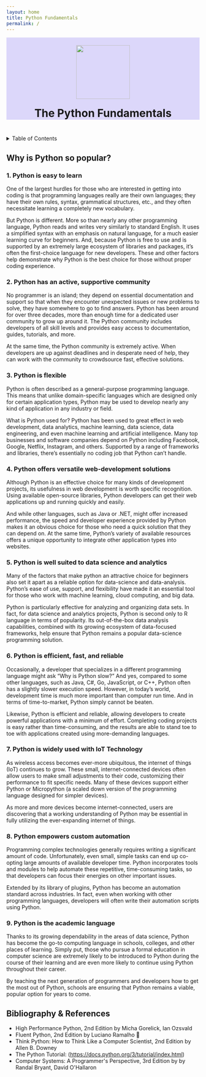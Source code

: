 ```yaml
---
layout: home
title: Python Fundamentals
permalink: /
---
```


<div align="center" style="background: #dcd7fa;">
  <img width="140" src="../assets/python-3.svg" style="margin-top:20px">
  <p style="font-size: 2em;font-weight: bold;margin-bottom:40px;margin-top:20px">The Python Fundamentals</p>
</div>
<!-- 
<div align="center">
  <img width="140" src="assets/python-3.svg">
</div> -->

<a name="readme-top"></a>


<!-- TABLE OF CONTENTS -->
<details>
  <summary>Table of Contents</summary>
  <ol>
    <li>
      <a href="pages/about">About The Project</a>
    </li>
    <li>
      <a href="book/2023-10-01-charpter-01">Chapter 01 - The Python Interpreter</a>
      <ul>
        <li><a href="#none">1. The Python Program</a></li>
        <li><a href="#none">2. Running Python Programs</a></li>
      </ul>
    </li>
    <li>
      <a href="book/2023-10-02-charpter-02">Chapter 02 - The Python Language</a>
      <ul>
        <li><a href="#none">1. Intro</a></li>
        <li><a href="#none">2. Lexical Structure</a></li>
        <li><a href="#none">3. Data Types</a></li>
        <li><a href="#none">4. Variables and Other References</a></li>
        <li><a href="#none">5. Expressions and Operators</a></li>
        <li><a href="#none">6. Set Operations</a></li>
        <li><a href="#none">7. Control Flow Statements</a></li>
      </ul>
    </li>
    <li>
      <a href="book/2023-10-03-charpter-03">Chapter 03 - Clean Python Code</a>
      <ul>
        <li><a href="#none">1. Naming Things</a></li>
        <li><a href="#none">2. Functions</a></li>
        <li><a href="#none">3. Objects and Data Structures</a></li>
        <li><a href="#none">4. Classes</a></li>
        <li><a href="#none">5. SOLID Principles</a></li>
        <li><a href="#none">6. Testing</a></li>
      </ul>
    </li>
    <li>
      <a href="book/2023-10-04-charpter-04">Chapter 04 - Code Quality Measurement</a>
      <ul>
        <li>1. Code complexity</li>
        <li>2. Code coverage</li>
        <li>3. Bug density</li>
        <li>4. Duplicated code</li>
        <li>5. Code maintainability</li>
        <li>6. Coding standards</li>
        <li>7. Security vulnerabilities</li>
      </ul>
    </li>
    <li>
      <a href="book/2023-10-04-charpter-04">Chapter 05 - High Performance Python</a>
      <ul>
        <li><a href="#none">1. Intro</a></li>
        <li><a href="#none">2. The Fundamental Computer System</a></li>
      </ul>
    </li>
    <li>
      <a href="book/2023-10-04-charpter-04">Chapter 06 - Efficiently Memory Management</a>
      <ul>
        <li><a href="#none">1. Intro</a></li>
      </ul>
    </li>
    <li><a href="#contributing">Contributing</a></li>
    <li><a href="#license">License</a></li>
    <li><a href="#contact">Contact</a></li>
    <li><a href="#acknowledgments">Acknowledgments</a></li>
  </ol>
</details>


## Why is Python so popular?

### 1. Python is easy to learn
One of the largest hurdles for those who are interested in getting into coding is that programming languages really are their own languages; they have their own rules, syntax, grammatical structures, etc., and they often necessitate learning a completely new vocabulary.

But Python is different. More so than nearly any other programming language, Python reads and writes very similarly to standard English. It uses a simplified syntax with an emphasis on natural language, for a much easier learning curve for beginners. And, because Python is free to use and is supported by an extremely large ecosystem of libraries and packages, it’s often the first-choice language for new developers. These and other factors help demonstrate why Python is the best choice for those without proper coding experience.

### 2. Python has an active, supportive community
No programmer is an island; they depend on essential documentation and support so that when they encounter unexpected issues or new problems to solve, they have somewhere to go to find answers. Python has been around for over three decades, more than enough time for a dedicated user community to grow up around it. The Python community includes developers of all skill levels and provides easy access to documentation, guides, tutorials, and more.

At the same time, the Python community is extremely active. When developers are up against deadlines and in desperate need of help, they can work with the community to crowdsource fast, effective solutions.

### 3. Python is flexible
Python is often described as a general-purpose programming language. This means that unlike domain-specific languages which are designed only for certain application types, Python may be used to develop nearly any kind of application in any industry or field.

What is Python used for? Python has been used to great effect in web development, data analytics, machine learning, data science, data engineering, and even machine learning and artificial intelligence. Many top businesses and software companies depend on Python including Facebook, Google, Netflix, Instagram, and others. Supported by a range of frameworks and libraries, there’s essentially no coding job that Python can’t handle.

### 4. Python offers versatile web-development solutions
Although Python is an effective choice for many kinds of development projects, its usefulness in web development is worth specific recognition. Using available open-source libraries, Python developers can get their web applications up and running quickly and easily.

And while other languages, such as Java or .NET, might offer increased performance, the speed and developer experience provided by Python makes it an obvious choice for those who need a quick solution that they can depend on. At the same time, Python’s variety of available resources offers a unique opportunity to integrate other application types into websites.

### 5. Python is well suited to data science and analytics
Many of the factors that make python an attractive choice for beginners also set it apart as a reliable option for data-science and data-analysis. Python’s ease of use, support, and flexibility have made it an essential tool for those who work with machine learning, cloud computing, and big data.

Python is particularly effective for analyzing and organizing data sets. In fact, for data science and analytics projects, Python is second only to R language in terms of popularity. Its out-of-the-box data analysis capabilities, combined with its growing ecosystem of data-focused frameworks, help ensure that Python remains a popular data-science programming solution.

### 6. Python is efficient, fast, and reliable
Occasionally, a developer that specializes in a different programming language might ask “Why is Python slow?” And yes, compared to some other languages, such as Java, C#, Go, JavaScript, or C++, Python often has a slightly slower execution speed. However, in today’s world, development time is much more important than computer run time. And in terms of time-to-market, Python simply cannot be beaten.

Likewise, Python is efficient and reliable, allowing developers to create powerful applications with a minimum of effort. Completing coding projects is easy rather than time-consuming, and the results are able to stand toe to toe with applications created using more-demanding languages.

### 7. Python is widely used with IoT Technology
As wireless access becomes ever-more ubiquitous, the internet of things (IoT) continues to grow. These small, internet-connected devices often allow users to make small adjustments to their code, customizing their performance to fit specific needs. Many of these devices support either Python or Micropython (a scaled down version of the programming language designed for simpler devices).

As more and more devices become internet-connected, users are discovering that a working understanding of Python may be essential in fully utilizing the ever-expanding internet of things.

### 8. Python empowers custom automation
Programming complex technologies generally requires writing a significant amount of code. Unfortunately, even small, simple tasks can end up co-opting large amounts of available developer time. Python incorporates tools and modules to help automate these repetitive, time-consuming tasks, so that developers can focus their energies on other important issues.

Extended by its library of plugins, Python has become an automation standard across industries. In fact, even when working with other programming languages, developers will often write their automation scripts using Python.

### 9. Python is the academic language
Thanks to its growing dependability in the areas of data science, Python has become the go-to computing language in schools, colleges, and other places of learning. Simply put, those who pursue a formal education in computer science are extremely likely to be introduced to Python during the course of their learning and are even more likely to continue using Python throughout their career.

By teaching the next generation of programmers and developers how to get the most out of Python, schools are ensuring that Python remains a viable, popular option for years to come.

## Bibliography & References

- High Performance Python, 2nd Edition by Micha Gorelick, Ian Ozsvald
- Fluent Python, 2nd Edition by Luciano Ramalho 🔬
- Think Python: How to Think Like a Computer Scientist, 2nd Edition by Allen B. Downey
- The Python Tutorial: (https://docs.python.org/3/tutorial/index.html)
- Computer Systems: A Programmer's Perspective, 3rd Edition by by Randal Bryant, David O'Hallaron
